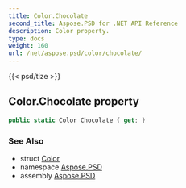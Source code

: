 ```yaml
---
title: Color.Chocolate
second_title: Aspose.PSD for .NET API Reference
description: Color property. 
type: docs
weight: 160
url: /net/aspose.psd/color/chocolate/
---
```

{{< psd/tize >}}
## Color.Chocolate property

```csharp
public static Color Chocolate { get; }
```

### See Also

* struct [Color](../)
* namespace [Aspose.PSD](../../color/)
* assembly [Aspose.PSD](../../../)


